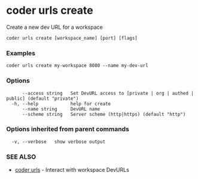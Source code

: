 <!-- markdownlint-disable MD044 -->

# coder urls create

Create a new dev URL for a workspace

```text
coder urls create [workspace_name] [port] [flags]
```

### Examples

```text
coder urls create my-workspace 8080 --name my-dev-url
```

### Options

```text
      --access string   Set DevURL access to [private | org | authed | public] (default "private")
  -h, --help            help for create
      --name string     DevURL name
      --scheme string   Server scheme (http|https) (default "http")
```

### Options inherited from parent commands

```text
  -v, --verbose   show verbose output
```

### SEE ALSO

- [coder urls](coder_urls.md) - Interact with workspace DevURLs
